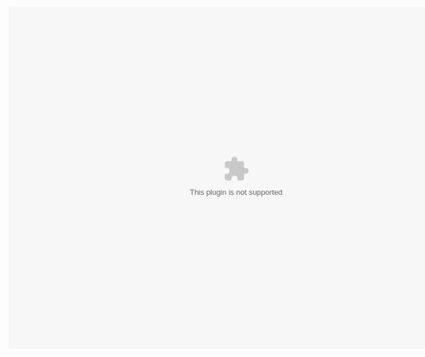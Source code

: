 <html>
<title>CBT Realms</title>
<body>
<embed src="CBTRealms.swf" width="800" height="600"> </embed>
</body>
</html>
